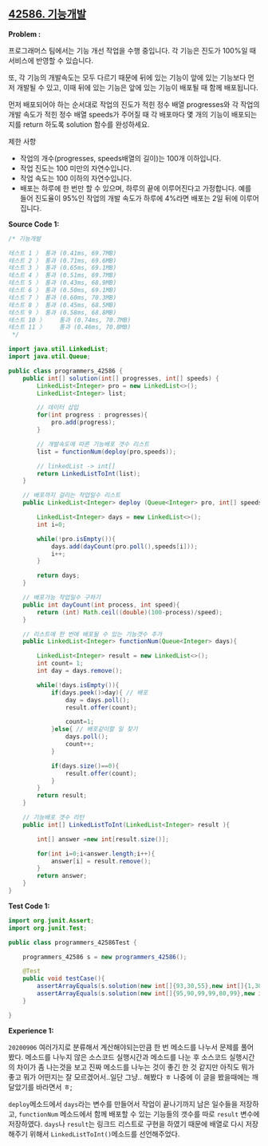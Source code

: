 
## [42586. 기능개발](https://programmers.co.kr/learn/courses/30/lessons/42586)

**Problem :**

프로그래머스 팀에서는 기능 개선 작업을 수행 중입니다. 각 기능은 진도가 100%일 때 서비스에 반영할 수 있습니다.

또, 각 기능의 개발속도는 모두 다르기 때문에 뒤에 있는 기능이 앞에 있는 기능보다 먼저 개발될 수 있고, 이때 뒤에 있는 기능은 앞에 있는 기능이 배포될 때 함께 배포됩니다.

먼저 배포되어야 하는 순서대로 작업의 진도가 적힌 정수 배열 progresses와 각 작업의 개발 속도가 적힌 정수 배열 speeds가 주어질 때 각 배포마다 몇 개의 기능이 배포되는지를 return 하도록 solution 함수를 완성하세요.

제한 사항

- 작업의 개수(progresses, speeds배열의 길이)는 100개 이하입니다.
- 작업 진도는 100 미만의 자연수입니다.
- 작업 속도는 100 이하의 자연수입니다.
- 배포는 하루에 한 번만 할 수 있으며, 하루의 끝에 이루어진다고 가정합니다. 예를 들어 진도율이 95%인 작업의 개발 속도가 하루에 4%라면 배포는 2일 뒤에 이루어집니다.

**Source Code 1:**

```java
/* 기능개발

테스트 1 〉	통과 (0.41ms, 69.7MB)
테스트 2 〉	통과 (0.71ms, 69.6MB)
테스트 3 〉	통과 (0.65ms, 69.1MB)
테스트 4 〉	통과 (0.51ms, 69.7MB)
테스트 5 〉	통과 (0.43ms, 68.9MB)
테스트 6 〉	통과 (0.50ms, 69.1MB)
테스트 7 〉	통과 (0.60ms, 70.3MB)
테스트 8 〉	통과 (0.45ms, 68.5MB)
테스트 9 〉	통과 (0.58ms, 68.8MB)
테스트 10 〉	통과 (0.74ms, 70.7MB)
테스트 11 〉	통과 (0.46ms, 70.8MB)
 */

import java.util.LinkedList;
import java.util.Queue;

public class programmers_42586 {
    public int[] solution(int[] progresses, int[] speeds) {
        LinkedList<Integer> pro = new LinkedList<>();
        LinkedList<Integer> list;

        // 데이터 삽입
        for(int progress : progresses){
            pro.add(progress);
        }

        // 개발속도에 따른 기능배포 갯수 리스트
        list = functionNum(deploy(pro,speeds));

        // linkedList -> int[]
        return LinkedListToInt(list);
    }

    // 배포까지 걸리는 작업일수 리스트
    public LinkedList<Integer> deploy (Queue<Integer> pro, int[] speeds){

        LinkedList<Integer> days = new LinkedList<>();
        int i=0;

        while(!pro.isEmpty()){
            days.add(dayCount(pro.poll(),speeds[i]));
            i++;
        }

        return days;
    }

    // 배포가능 작업일수 구하기
    public int dayCount(int process, int speed){
        return (int) Math.ceil((double)(100-process)/speed);
    }

    // 리스트에 한 번에 배포될 수 있는 기능갯수 추가
    public LinkedList<Integer> functionNum(Queue<Integer> days){

        LinkedList<Integer> result = new LinkedList<>();
        int count= 1;
        int day = days.remove();

        while(!days.isEmpty()){
            if(days.peek()>day){ // 배포
                day = days.poll();
                result.offer(count);

                count=1;
            }else{ // 배포같이할 일 찾기
                days.poll();
                count++;
            }

            if(days.size()==0){
                result.offer(count);
            }
        }
        return result;
    }

    // 기능배포 갯수 리턴
    public int[] LinkedListToInt(LinkedList<Integer> result ){

        int[] answer =new int[result.size()];

        for(int i=0;i<answer.length;i++){
            answer[i] = result.remove();
        }
        return answer;
    }
}
```

**Test Code 1:**
```java
import org.junit.Assert;
import org.junit.Test;

public class programmers_42586Test {

    programmers_42586 s = new programmers_42586();

    @Test
    public void testCase(){
        assertArrayEquals(s.solution(new int[]{93,30,55},new int[]{1,30,5}),new int[]{2,1});
        assertArrayEquals(s.solution(new int[]{95,90,99,99,80,99},new int[]{1,1,1,1,1,1}),new int[]{1,3,2};
    }

}
```

**Experience 1:**

`20200906` 여러가지로 분류해서 계산해야되는만큼 한 번 메소드를 나누서 문제를 풀어봤다. 메소드를 나누지 않은 소스코드 실행시간과 메소드를 나눈 후 소스코드 실행시간의 차이가 좀 나는것을 보고 진짜 메소드를 나누는 것이 좋긴 한 것 같지만 아직도 뭐가 좋고 뭐가 어떤지는 잘 모르겠어서..일단 그냥.. 해봤다 ㅎ 나중에 이 글을 봤을때에는 깨달았기를 바라면서 ㅎ;

`deploy`메소드에서 `days`라는 변수를 만들어서 작업이 끝나기까지 남은 일수들을 저장하고, `functionNum` 메소드에서 함께 배포할 수 있는 기능들의 갯수를 따로 `result` 변수에 저장하였다. `days`나 `result`는 링크드 리스트로 구현을 하였기 때문에 배열로 다시 저장해주기 위해서 `LinkedListToInt()`메소드를 선언해주었다.